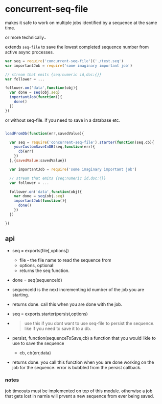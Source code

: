 # concurrent-seq-file

makes it safe to work on multiple jobs identified by a sequence at the same time.

or more technically.. 

extends `seq-file` to save the lowest completed sequence number from active async processes.

```js
var seq = require('concurrent-seq-file')('./test.seq')
var importantJob = require('some imaginary important job')

// stream that emits {seq:numeric id,doc:{}}
var follower = ... 

follower.on('data',function(obj){
  var done = seq(obj.seq)
  importantJob(function(){
    done()
  })
})

```

or without seq-file. if you need to save in a database etc.


```js

loadFromDb(function(err,savedValue){

  var seq = require('concurrent-seq-file').starter(function(seq,cb){
    yourCustomSaveInDB(seq,function(err){
      cb(err)
    })
  },{savedValue:savedValue})

  var importantJob = require('some imaginary important job')

  // stream that emits {seq:numeric id,doc:{}}
  var follower = ... 

  follower.on('data',function(obj){
    var done = seq(obj.seq)
    importantJob(function(){
      done()
    })
  })

})

```

## api


- seq = exports(file[,options])
  - file - the file name to read the sequence from
  - options, optional 
  - returns the seq function.
  
- done = seq(sequenceId)
 - sequenceId is the next incrementing id number of the job you are starting.
 - returns done. call this when you are done with the job.

- seq = exports.starter(persist,options)
 - > use this if you dont want to use seq-file to persist the sequence. like if you need to save it to a db.
 - persist,  function(sequenceToSave,cb) a function that you would likle to use to save the sequence
   - cb,  cb(err,data)
 - returns done.  you call this function when you are done working on the job for the sequence. error is bubbled from the persist callback.
  
### notes

job timeouts must be implemented on top of this module. otherwise a job that gets lost in narnia will prvent a new sequence from ever being saved.




